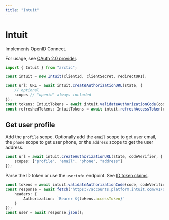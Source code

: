 ```yaml
---
title: "Intuit"
---
```


# Intuit

Implements OpenID Connect.

For usage, see [OAuth 2.0 provider](/guides/oauth2).

```ts
import { Intuit } from "arctic";

const intuit = new Intuit(clientId, clientSecret, redirectURI);
```

```ts
const url: URL = await intuit.createAuthorizationURL(state, {
	// optional
	scopes // "openid" always included
});
const tokens: IntuitTokens = await intuit.validateAuthorizationCode(code);
const refreshedTokens: IntuitTokens = await intuit.refreshAccessToken(refreshToken);
```

## Get user profile

Add the `profile` scope. Optionally add the `email` scope to get user email, the `phone` scope to get user phone, or the `address` scope to get the user address.

```ts
const url = await intuit.createAuthorizationURL(state, codeVerifier, {
	scopes: ["profile", "email", "phone", "address"]
});
```

Parse the ID token or use the `userinfo` endpoint. See [ID token claims](https://developer.intuit.com/app/developer/qbo/docs/develop/authentication-and-authorization/openid-connect#obtaining-user-profile-information).

```ts
const tokens = await intuit.validateAuthorizationCode(code, codeVerifier);
const response = await fetch("https://accounts.platform.intuit.com/v1/openid_connect/userinfo", {
	headers: {
		Authorization: `Bearer ${tokens.accessToken}`
	}
});
const user = await response.json();
```
